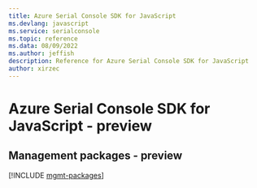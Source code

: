 ```yaml
---
title: Azure Serial Console SDK for JavaScript
ms.devlang: javascript
ms.service: serialconsole
ms.topic: reference
ms.data: 08/09/2022
ms.author: jeffish
description: Reference for Azure Serial Console SDK for JavaScript
author: xirzec
---
```

# Azure Serial Console SDK for JavaScript - preview

## Management packages - preview
[!INCLUDE [mgmt-packages](serial-console-mgmt-index.md)]
